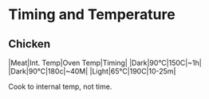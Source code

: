# Timing and Temperature

## Chicken

|Meat|Int. Temp|Oven Temp|Timing|
|Dark|90°C|150C|~1h|
|Dark|90°C|180c|~40M|
|Light|65°C|190C|10-25m|

Cook to internal temp, not time.